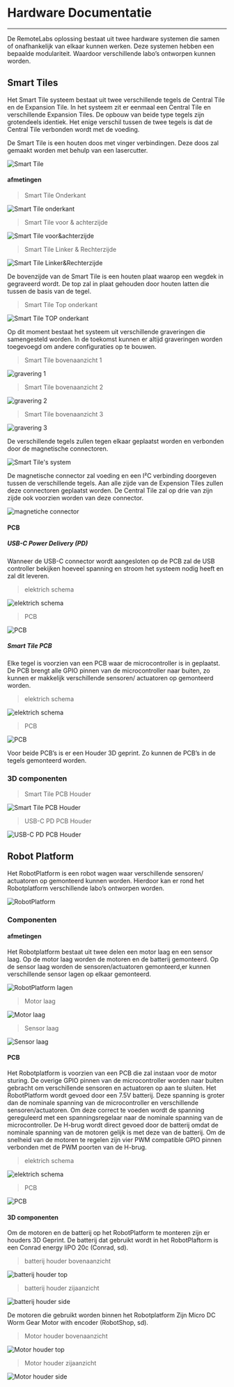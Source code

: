 # Hardware Documentatie
___
De RemoteLabs oplossing bestaat uit twee hardware systemen die samen of onafhankelijk 
van elkaar kunnen werken. Deze systemen hebben een bepaalde modulariteit. Waardoor 
verschillende labo’s ontworpen kunnen worden. 

## Smart Tiles
Het Smart Tile systeem bestaat uit twee verschillende tegels de Central Tile en de 
Expansion Tile. In het systeem zit er eenmaal een Central Tile en verschillende 
Expansion Tiles. De opbouw van beide type tegels zijn grotendeels identiek. Het enige 
verschil tussen de twee tegels is dat de Central Tile verbonden wordt met de voeding. 

De Smart Tile is een houten doos met vinger verbindingen. Deze doos zal gemaakt 
worden met behulp van een lasercutter. 

![Smart Tile](img/HardwareDocumentatie/SmartTile/Smart_TileV45.png)

#### afmetingen

> Smart Tile Onderkant 

![Smart Tile onderkant](img/HardwareDocumentatie/SmartTile/SmartTile_bottm.png)

> Smart Tile voor & achterzijde 

![Smart Tile voor&achterzijde](img/HardwareDocumentatie/SmartTile/SmartTile_SideA.png)

> Smart Tile Linker & Rechterzijde 

![Smart Tile Linker&Rechterzijde](img/HardwareDocumentatie/SmartTile/SmartTile_SideB.png)


De bovenzijde van de Smart Tile is een houten plaat waarop een wegdek in gegraveerd 
wordt. De top zal in plaat gehouden door houten latten die tussen de basis van de 
tegel. 

> Smart Tile Top onderkant 

![Smart Tile TOP onderkant](img/HardwareDocumentatie/SmartTile/SmartTileTop.png)

Op dit moment bestaat het systeem uit verschillende graveringen die samengesteld 
worden. In de toekomst kunnen er altijd graveringen worden toegevoegd om andere 
configuraties op te bouwen.

> Smart Tile bovenaanzicht 1

![gravering 1](img/HardwareDocumentatie/SmartTile/SmartTileTopGravering_Tile1.png)

> Smart Tile bovenaanzicht 2

![gravering 2](img/HardwareDocumentatie/SmartTile/SmartTileTopGravering_Tile2.png)

> Smart Tile bovenaanzicht 3

![gravering 3](img/HardwareDocumentatie/SmartTile/SmartTileTopGravering_Tile3.png)

De verschillende tegels zullen tegen elkaar geplaatst worden en verbonden door de 
magnetische connectoren. 

![Smart Tile's system](img/HardwareDocumentatie/SmartTile/SmartTileSysyem_v8.png)

De magnetische connector zal voeding en een I²C verbinding doorgeven tussen de 
verschillende tegels. Aan alle zijde van de Expension Tiles zullen deze connectoren 
geplaatst worden. De Central Tile zal op drie van zijn zijde ook voorzien worden van 
deze connector. 

![magnetiche connector](img/HardwareDocumentatie/SmartTile/MillMax-PR688_450X300.jpg)

#### PCB
##### USB-C Power Delivery (PD)

Wanneer de USB-C connector wordt aangesloten op de PCB zal de USB controller 
bekijken hoeveel spanning en stroom het systeem nodig heeft en zal dit leveren. 

> elektrich schema

![elektrich schema](img/HardwareDocumentatie/SmartTile_PCBS/USBCPD_schema.png)

> PCB

![PCB](img/HardwareDocumentatie/SmartTile_PCBS/USBCPD_PCB.png)


##### Smart Tile PCB

Elke tegel is voorzien van een PCB waar de microcontroller is in geplaatst. De PCB 
brengt alle GPIO pinnen van de microcontroller naar buiten, zo kunnen er makkelijk 
verschillende sensoren/ actuatoren op gemonteerd worden. 


> elektrich schema

![elektrich schema](img/HardwareDocumentatie/SmartTile_PCBS/SmartTile_Schema.png)

> PCB

![PCB](img/HardwareDocumentatie/SmartTile_PCBS/SmartTile_PCB.png)

Voor beide PCB’s is er een Houder 3D geprint. Zo kunnen de PCB’s in de tegels 
gemonteerd worden.

### 3D componenten

> Smart Tile PCB Houder

![Smart Tile PCB Houder](img/HardwareDocumentatie/SmartTile_PCBS/SmartTileHouder/SmartTile_PCB_Houder_v8.png)

> USB-C PD PCB Houder

![USB-C PD PCB Houder](img/HardwareDocumentatie/SmartTile_PCBS/SmartTileHouder/SmartTile_PCB_Houder_v9.png)

## Robot Platform

Het RobotPlatform is een robot wagen waar verschillende sensoren/ actuatoren op 
gemonteerd kunnen worden. Hierdoor kan er rond het Robotplatform verschillende 
labo’s ontworpen worden.

![RobotPlatform](img/HardwareDocumentatie/RobotPlatform/Robot_platform.png)

### Componenten
#### afmetingen

Het Robotplatform bestaat uit twee delen een motor laag en een sensor laag. Op de motor laag worden de motoren en de batterij gemonteerd. Op de sensor laag worden de sensoren/actuatoren gemonteerd,er kunnen verschillende sensor lagen op elkaar gemonteerd.

![RobotPlatform lagen](img/HardwareDocumentatie/RobotPlatform/Robot_platform_lagen.png)

> Motor laag

![Motor laag](img/HardwareDocumentatie/RobotPlatform/RobotPlatform_MotorLaag.png)

> Sensor laag

![Sensor laag](img/HardwareDocumentatie/RobotPlatform/RobotPlatform_SensorLaag.png)

#### PCB

Het Robotplatform is voorzien van een PCB die zal instaan voor de motor sturing. De 
overige GPIO pinnen van de microcontroller worden naar buiten gebracht om 
verschillende sensoren en actuatoren op aan te sluiten. 
Het RobotPlatform wordt gevoed door een 7.5V batterij. Deze spanning is groter dan 
de nominale spanning van de microcontroller en verschillende sensoren/actuatoren. 
Om deze correct te voeden wordt de spanning gereguleerd met een spanningsregelaar 
naar de nominale spanning van de microcontroller. 
De H-brug wordt direct gevoed door de batterij omdat de nominale spanning van de 
motoren gelijk is met deze van de batterij. Om de snelheid van de motoren te regelen 
zijn vier PWM compatible GPIO pinnen verbonden met de PWM poorten van de H-brug.



> elektrich schema

![elektrich schema](img/HardwareDocumentatie/RobotPlatform_PCB/RobotPlatform_Schema.png)

> PCB

![PCB](img/HardwareDocumentatie/RobotPlatform_PCB/RobotPlatform_PCB.png)

#### 3D componenten 

Om de motoren en de batterij op het RobotPlatform te monteren zijn er houders 3D 
Geprint. De batterij dat gebruikt wordt in het RobotPlaftorm is een Conrad energy liPO 20c 
(Conrad, sd). 


> batterij houder bovenaanzicht

![batterij houder top](/img/HardwareDocumentatie/RobotPlatform_PCB/3Dobjecten/batterijHouder_Top.png)

> batterij houder zijaanzicht

![batterij houder side](/img/HardwareDocumentatie/RobotPlatform_PCB/3Dobjecten/BattaryHolderSide.png)

De motoren die gebruikt worden binnen het Robotplatform Zijn Micro DC Worm Gear 
Motor with encoder (RobotShop, sd). 

> Motor houder bovenaanzicht

![Motor houder top](/img/HardwareDocumentatie/RobotPlatform_PCB/3Dobjecten/MotorHouder_Top.png)

> Motor houder zijaanzicht

![Motor houder side](/img/HardwareDocumentatie/RobotPlatform_PCB/3Dobjecten/motorHouder_Side.png)
